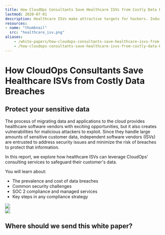 ```yaml
---
title: How CloudOps Consultants Save Healthcare ISVs from Costly Data Breaches
lastmod: 2020-07-01
description: Healthcare ISVs make attractive targets for hackers. Industry standards like SOC 2 are essential for keeping your applications secure.
resources:
- name: "thumbnail"
  src: "healthcare_isv.png"
aliases:
    - /white-papers/how-cloudops-consultants-save-healthcare-isvs-from-costly-data-breaches/
    - /how-cloudops-consultants-save-healthcare-isvs-from-costly-data-breaches/
---
```



<div class="landing-page">
    <!-- hero -->
    <div class="hero jumbotron reading-landing jumbotron-fluid">
        <div class="container-fluid">
            <div class="row">
                <div class="col-xl-6 offset-xl-2 col-lg-10 offset-lg-1 col-md-12">
                    <h1 class="display-4">How CloudOps Consultants Save Healthcare ISVs from Costly Data Breaches</h1>
                </div>
            </div>
        </div>
    </div>
    <div class="main-content">
        <div class="row">
            <div class="col-xl-4 offset-xl-2 without-bottom-line">
                <div class="workshop-prerequisites">
                    <h2>Protect your sensitive data</h2>   
                    <p>The process of migrating data and applications to the cloud provides healthcare software vendors with exciting opportunities, but it also creates vulnerabilities for malicious attackers to exploit. Since they handle large amounts of sensitive customer data, independent software vendors (ISVs) are entrusted to address security issues and minimize the risk of breaches to protect that information.</p>
                    <p>In this report, we explore how healthcare ISVs can leverage CloudOps' consulting services to safeguard their customer's data.</p>
                    <p>You will learn about:</p>
                    <ul class="dashes">
                    <li>The prevalence and cost of data breaches</li>
                    <li>Common security challenges</li>
                    <li>SOC 2 compliance and managed services</li>
                    <li>Key steps in any compliance strategy</li>
                    </ul>
                </div>
            </div>
                <div class="col-xl-4 white-paper-image">
                <img src="/images/white-papers/save-healthcare-from-data-breaches.png">
            </div>
        </div>
            </div>
        </div>
    </div>
    <!-- contact us -->
    <div class="contact-us-card">
        <div class="row">
            <div class="col-xl-8 offset-xl-2 col-lg-10 offset-lg-1 col-md-12 col-sm-12 col-xs-12">
                <img src="/images/single-line-arrows.png">
            </div>
            <div
                class="col-xl-3 offset-xl-3 col-lg-3 offset-lg-1 col-md-10 offset-md-1 col-sm-10 offset-sm-1 col-xs-12">
                <h2>Where should we send this white paper?</h2>
            </div>
            <div
                class="col-xl-5 offset-xl-0 col-lg-6 offset-lg-1 col-md-8 offset-md-2 col-sm-10 offset-sm-1 col-xs-12 general-contact-form">
<!--[if lte IE 8]>
<script charset="utf-8" type="text/javascript" src="//js.hsforms.net/forms/v2-legacy.js"></script>
<![endif]-->
<script charset="utf-8" type="text/javascript" src="//js.hsforms.net/forms/v2.js"></script>
<script>
  hbspt.forms.create({
	portalId: "732832",
	formId: "ddea7ca0-a072-4228-938f-ce435ee524cf"
});
</script>
            </div>
        </div>
    </div>
</div>
